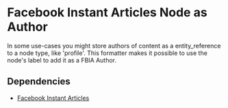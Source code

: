 # Facebook Instant Articles Node as Author

In some use-cases you might store authors of content as a entity_reference
to a node type, like 'profile'. This formatter makes it possible to use the
node's label to add it as a FBIA Author.

## Dependencies

* [Facebook Instant Articles](https://www.drupal.org/project/fb_instant_articles)
